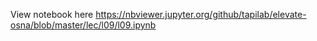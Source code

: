 View notebook here <https://nbviewer.jupyter.org/github/tapilab/elevate-osna/blob/master/lec/l09/l09.ipynb>
